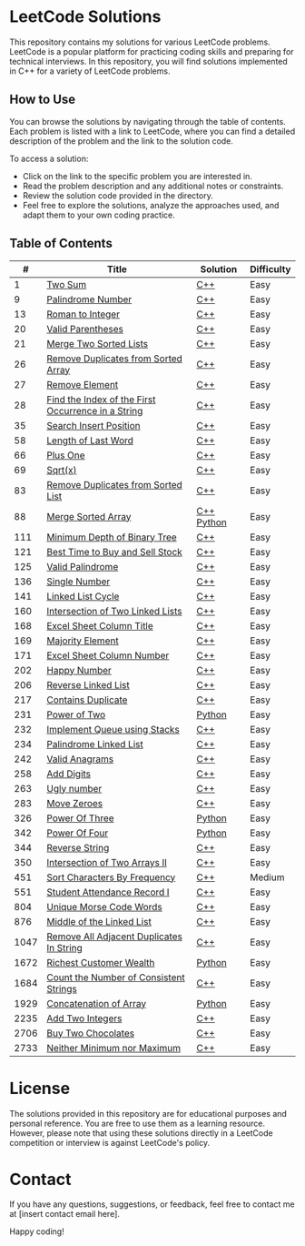 # LeetCode Solutions 

This repository contains my solutions for various LeetCode problems. LeetCode is a popular platform for practicing coding skills and preparing for technical interviews. In this repository, you will find solutions implemented in C++ for a variety of LeetCode problems.

 ## How to Use
You can browse the solutions by navigating through the table of contents. Each problem is listed with a link to LeetCode, where you can find a detailed description of the problem and the link to the solution code.

To access a solution:
- Click on the link to the specific problem you are interested in.
- Read the problem description and any additional notes or constraints.
- Review the solution code provided in the directory.
- Feel free to explore the solutions, analyze the approaches used, and adapt them to your own coding practice.

## Table of Contents 

| # | Title | Solution | Difficulty |
|---| ----- | -------- | ---------- |
|1|[Two Sum](https://leetcode.com/problems/two-sum/)| [C++](LeetCode1.cpp) |Easy|
|9|[Palindrome Number](https://leetcode.com/problems/palindrome-number/)| [C++](LeetCode9.cpp) |Easy|
|13|[Roman to Integer](https://leetcode.com/problems/roman-to-integer/)| [C++](LeetCode13.cpp) |Easy|
|20|[Valid Parentheses](https://leetcode.com/problems/valid-parentheses/description/)| [C++](LeetCode20.cpp) |Easy|
|21|[Merge Two Sorted Lists](https://leetcode.com/problems/merge-two-sorted-lists/)| [C++](LeetCode21.cpp) |Easy|
|26|[Remove Duplicates from Sorted Array](https://leetcode.com/problems/remove-duplicates-from-sorted-array/)| [C++](LeetCode26.cpp) |Easy|
|27|[Remove Element](https://leetcode.com/problems/remove-element/)| [C++](LeetCode27.cpp) |Easy|
|28|[Find the Index of the First Occurrence in a String](https://leetcode.com/problems/find-the-index-of-the-first-occurrence-in-a-string/)| [C++](LeetCode28.cpp) |Easy|
|35|[Search Insert Position](https://leetcode.com/problems/search-insert-position/description/)| [C++](LeetCode35.cpp) |Easy|
|58|[Length of Last Word](https://leetcode.com/problems/length-of-last-word/)| [C++](LeetCode58.cpp) |Easy|
|66|[Plus One](https://leetcode.com/problems/plus-one/)| [C++](LeetCode66.cpp) |Easy|
|69|[Sqrt(x)](https://leetcode.com/problems/sqrtx/)| [C++](LeetCode69.cpp) |Easy|
|83|[Remove Duplicates from Sorted List](https://leetcode.com/problems/remove-duplicates-from-sorted-list/)| [C++](LeetCode83.cpp) |Easy|
|88|[Merge Sorted Array](https://leetcode.com/problems/merge-sorted-array/description/)| [C++](LeetCode88.cpp) [Python](LeetCode88.py) |Easy|
|111|[Minimum Depth of Binary Tree](https://leetcode.com/problems/minimum-depth-of-binary-tree/)| [C++](LeetCode111.cpp) |Easy|
|121|[Best Time to Buy and Sell Stock](https://leetcode.com/problems/best-time-to-buy-and-sell-stock/description/)| [C++](LeetCode121.cpp) |Easy|
|125|[Valid Palindrome](https://leetcode.com/problems/valid-palindrome/)| [C++](LeetCode125.cpp) |Easy|
|136|[Single Number](https://leetcode.com/problems/single-number/description/)| [C++](LeetCode136.cpp) |Easy|
|141|[Linked List Cycle](https://leetcode.com/problems/linked-list-cycle/)| [C++](LeetCode141.cpp) |Easy|
|160|[Intersection of Two Linked Lists](https://leetcode.com/problems/intersection-of-two-linked-lists/)| [C++](LeetCode160.cpp) |Easy|
|168|[Excel Sheet Column Title](https://leetcode.com/problems/excel-sheet-column-title/description/)| [C++](LeetCode168.cpp) |Easy|
|169|[Majority Element](https://leetcode.com/problems/majority-element/description/)| [C++](LeetCode169.cpp) |Easy|
|171|[Excel Sheet Column Number](https://leetcode.com/problems/excel-sheet-column-number/description/)| [C++](LeetCode171.cpp) |Easy|
|202|[Happy Number](https://leetcode.com/problems/happy-number/)| [C++](LeetCode202.cpp) |Easy|
|206|[Reverse Linked List](https://leetcode.com/problems/reverse-linked-list/)| [C++](LeetCode206.cpp) |Easy|
|217|[Contains Duplicate](https://leetcode.com/problems/contains-duplicate/)| [C++](LeetCode217.cpp) |Easy|
|231|[Power of Two](https://leetcode.com/problems/power-of-two/)| [Python](LeetCode231.py) |Easy|
|232|[Implement Queue using Stacks](https://leetcode.com/problems/implement-queue-using-stacks/)| [C++](LeetCode232.cpp) |Easy|
|234|[Palindrome Linked List](https://leetcode.com/problems/palindrome-linked-list/)| [C++](LeetCode234.cpp) |Easy|
|242|[Valid Anagrams](https://leetcode.com/problems/valid-anagram/)| [C++](LeetCode242.cpp) |Easy|
|258|[Add Digits](https://leetcode.com/problems/add-digits/)| [C++](LeetCode258.cpp) |Easy|
|263|[Ugly number](https://leetcode.com/problems/ugly-number/)| [C++](LeetCode263.cpp) |Easy|
|283|[Move Zeroes](https://leetcode.com/problems/move-zeroes/)| [C++](LeetCode283.cpp) |Easy|
|326|[Power Of Three](https://leetcode.com/problems/power-of-three/)| [Python](LeetCode326.py) |Easy|
|342|[Power Of Four](https://leetcode.com/problems/power-of-four/)| [Python](LeetCode342.py) |Easy|
|344|[Reverse String](https://leetcode.com/problems/reverse-string/)| [C++](LeetCode344.cpp) |Easy|
|350|[ Intersection of Two Arrays II](https://leetcode.com/problems/palindrome-linked-list/)| [C++](LeetCode350.cpp) |Easy|
|451|[Sort Characters By Frequency](https://leetcode.com/problems/sort-characters-by-frequency/)| [C++](LeetCode451.cpp) |Medium|
|551|[Student Attendance Record I](https://leetcode.com/problems/student-attendance-record-i/)| [C++](LeetCode551.cpp) |Easy|
|804|[Unique Morse Code Words](https://leetcode.com/problems/unique-morse-code-words/)| [C++](LeetCode804.cpp) |Easy|
|876|[Middle of the Linked List](https://leetcode.com/problems/middle-of-the-linked-list/)| [C++](LeetCode876.cpp) |Easy|
|1047|[Remove All Adjacent Duplicates In String](https://leetcode.com/problems/intersection-of-two-arrays-ii/)| [C++](LeetCode1047.cpp) |Easy|
|1672|[Richest Customer Wealth](https://leetcode.com/problems/richest-customer-wealth/)| [Python](LeetCode1672.py) |Easy|
|1684|[Count the Number of Consistent Strings](https://leetcode.com/problems/count-the-number-of-consistent-strings/)| [C++](LeetCode1684.cpp) |Easy|
|1929|[Concatenation of Array](https://leetcode.com/problems/concatenation-of-array/)| [Python](LeetCode1929.py) |Easy|
|2235|[Add Two Integers](https://leetcode.com/problems/add-two-integers/)| [C++](LeetCode2235.cpp) |Easy|
|2706|[Buy Two Chocolates](https://leetcode.com/problems/buy-two-chocolates/)| [C++](LeetCode2706.cpp) |Easy|
|2733|[Neither Minimum nor Maximum](https://leetcode.com/problems/neither-minimum-nor-maximum/)| [C++](LeetCode2733.cpp) |Easy|


# License
The solutions provided in this repository are for educational purposes and personal reference. You are free to use them as a learning resource. However, please note that using these solutions directly in a LeetCode competition or interview is against LeetCode's policy.

# Contact
If you have any questions, suggestions, or feedback, feel free to contact me at [insert contact email here].

Happy coding!
